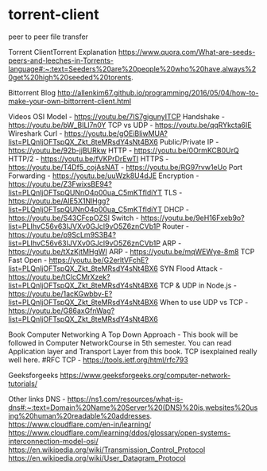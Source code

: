 # torrent-client
peer to peer file transfer

Torrent ClientTorrent Explanation
https://www.quora.com/What-are-seeds-peers-and-leeches-in-Torrents-language#:~:text=Seeders%20are%20people%20who%20have,always%20get%20high%20seeded%20torents.

Bittorrent Blog
http://allenkim67.github.io/programming/2016/05/04/how-to-make-your-own-bittorrent-client.html

Videos
OSI Model - https://youtu.be/7IS7gigunyITCP 
Handshake - https://youtu.be/bW_BILl7n0Y
TCP vs UDP - https://youtu.be/qqRYkcta6IE
Wireshark Curl - https://youtu.be/gOEiBliwMUA?list=PLQnljOFTspQX_Zkt_8teMRsdY4sNt4BX6
Public/Private IP - https://youtu.be/92b-jjBURkw
HTTP - https://youtu.be/0OrmKCB0UrQ
HTTP/2 - https://youtu.be/fVKPrDrEwTI
HTTPS - https://youtu.be/T4Df5_cojAsNAT - https://youtu.be/RG97rvw1eUo
Port Forwarding - https://youtu.be/uuWzk8U4dJE
Encryption - https://youtu.be/Z3FwixsBE94?list=PLQnljOFTspQUNnO4p00ua_C5mKTfldiYT
TLS - https://youtu.be/AlE5X1NlHgg?list=PLQnljOFTspQUNnO4p00ua_C5mKTfldiYT
DHCP - https://youtu.be/S43CFcpOZSI
Switch - https://youtu.be/9eH16Fxeb9o?list=PLIhvC56v63IJVXv0GJcl9vO5Z6znCVb1P
Router - https://youtu.be/p9ScLm9S3B4?list=PLIhvC56v63IJVXv0GJcl9vO5Z6znCVb1P
ARP - https://youtu.be/tXzKjtMHgWI
ARP - https://youtu.be/mqWEWye-8m8
TCP Fast Open - https://youtu.be/G2erltVFchE?list=PLQnljOFTspQX_Zkt_8teMRsdY4sNt4BX6
SYN Flood Attack - https://youtu.be/tClcCMrXzek?list=PLQnljOFTspQX_Zkt_8teMRsdY4sNt4BX6
TCP & UDP in Node.js - https://youtu.be/1acKGwbby-E?list=PLQnljOFTspQX_Zkt_8teMRsdY4sNt4BX6
When to use UDP vs TCP - https://youtu.be/G86axGfnWag?list=PLQnljOFTspQX_Zkt_8teMRsdY4sNt4BX6

Book
Computer Networking A Top Down Approach - This book will be followed in Computer NetworkCourse in 5th semester. You can read Application layer and Transport Layer from this book. TCP isexplained really well here.
#RFC
TCP - https://tools.ietf.org/html/rfc793

Geeksforgeeks
https://www.geeksforgeeks.org/computer-network-tutorials/

Other links
DNS - https://ns1.com/resources/what-is-dns#:~:text=Domain%20Name%20Server%20(DNS)%20is,websites%20using%20human%20readable%20addresses.
https://www.cloudflare.com/en-in/learning/
https://www.cloudflare.com/learning/ddos/glossary/open-systems-interconnection-model-osi/
https://en.wikipedia.org/wiki/Transmission_Control_Protocol
https://en.wikipedia.org/wiki/User_Datagram_Protocol
